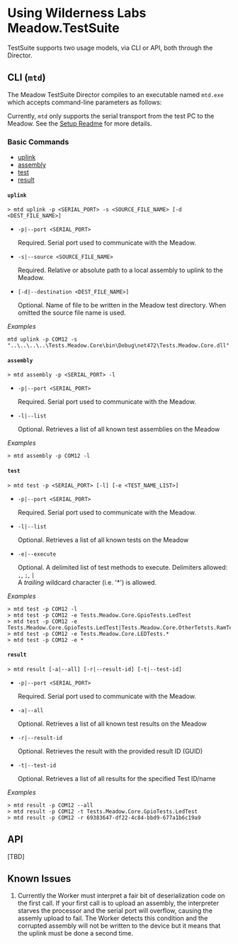 # Using Wilderness Labs Meadow.TestSuite

TestSuite supports two usage models, via CLI or API, both through the Director.

## CLI (`mtd`)

The Meadow TestSuite Director compiles to an executable named `mtd.exe` which accepts command-line parameters as follows:

Currently, `mtd` only supports the serial transport from the test PC to the Meadow. See the [Setup Readme](setup.md) for more details.

### Basic Commands

- [uplink](#uplink)
- [assembly](#assembly)
- [test](#test)
- [result](#result)

#### `uplink`<a name="uplink"></a>

```
> mtd uplink -p <SERIAL_PORT> -s <SOURCE_FILE_NAME> [-d <DEST_FILE_NAME>]
```

- `-p|--port <SERIAL_PORT>`

    Required. Serial port used to communicate with the Meadow.

- `-s|--source <SOURCE_FILE_NAME>`

    Required. Relative or absolute path to a local assembly to uplink to the Meadow.

- `[-d|--destination <DEST_FILE_NAME>]`

    Optional. Name of file to be written in the Meadow test directory.  When omitted the source file name is used.

*Examples*

```
mtd uplink -p COM12 -s "..\..\..\..\Tests.Meadow.Core\bin\Debug\net472\Tests.Meadow.Core.dll"
```

#### `assembly`<a name="assembly"></a>

```
> mtd assembly -p <SERIAL_PORT> -l
```

- `-p|--port <SERIAL_PORT>`

    Required. Serial port used to communicate with the Meadow.

- `-l|--list`

    Optional. Retrieves a list of all known test assemblies on the Meadow

*Examples*

```
> mtd assembly -p COM12 -l
```


#### `test`<a name="test"></a>

```
> mtd test -p <SERIAL_PORT> [-l] [-e <TEST_NAME_LIST>]
```

- `-p|--port <SERIAL_PORT>`

    Required. Serial port used to communicate with the Meadow.


- `-l|--list`

    Optional. Retrieves a list of all known tests on the Meadow

- `-e|--execute`

    Optional. A delimited list of test methods to execute.  Delimiters allowed: `,`, `;`, `|`  
    A *trailing* wildcard character (i.e. '*') is allowed.


*Examples*

```
> mtd test -p COM12 -l
> mtd test -p COM12 -e Tests.Meadow.Core.GpioTests.LedTest
> mtd test -p COM12 -e Tests.Meadow.Core.GpioTests.LedTest|Tests.Meadow.Core.OtherTetsts.RamTest
> mtd test -p COM12 -e Tests.Meadow.Core.LEDTests.*
> mtd test -p COM12 -e *
```

#### `result`<a name="result"></a>

```
> mtd result [-a|--all] [-r|--result-id] [-t|--test-id]
```

- `-p|--port <SERIAL_PORT>`

    Required. Serial port used to communicate with the Meadow.

- `-a|--all`

    Optional. Retrieves a list of all known test results on the Meadow

- `-r|--result-id`

    Optional. Retrieves the result with the provided result ID (GUID)

- `-t|--test-id`

    Optional. Retrieves a list of all results for the specified Test ID/name

*Examples*

```
> mtd result -p COM12 --all
> mtd result -p COM12 -t Tests.Meadow.Core.GpioTests.LedTest
> mtd result -p COM12 -r 69383647-df22-4c84-bbd9-677a1b6c19a9
```

## API

[TBD]

## Known Issues

1. Currently the Worker must interpret a fair bit of deserialization code on the first call. If your first call is to upload an assembly, the interpreter starves the processor and the serial port will overflow, causing the assemly upload to fail.  The Worker detects this condition and the corrupted assembly will not be written to the device but it means that the uplink must be done a second time.